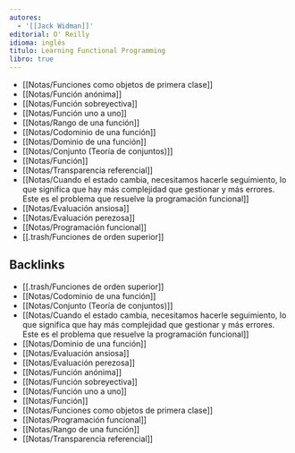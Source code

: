 ```yaml
---
autores:
  - '[[Jack Widman]]'
editorial: O' Reilly
idioma: inglés
titulo: Learning Functional Programming
libro: true
---
```

- [[Notas/Funciones como objetos de primera clase]]
- [[Notas/Función anónima]]
- [[Notas/Función sobreyectiva]]
- [[Notas/Función uno a uno]]
- [[Notas/Rango de una función]]
- [[Notas/Codominio de una función]]
- [[Notas/Dominio de una función]]
- [[Notas/Conjunto (Teoría de conjuntos)]]
- [[Notas/Función]]
- [[Notas/Transparencia referencial]]
- [[Notas/Cuando el estado cambia, necesitamos hacerle seguimiento, lo que significa que hay más complejidad que gestionar y más errores. Este es el problema que resuelve la programación funcional]]
- [[Notas/Evaluación ansiosa]]
- [[Notas/Evaluación perezosa]]
- [[Notas/Programación funcional]]
- [[.trash/Funciones de orden superior]]

<!-- backlinks:start -->

## Backlinks

- [[.trash/Funciones de orden superior]]
- [[Notas/Codominio de una función]]
- [[Notas/Conjunto (Teoría de conjuntos)]]
- [[Notas/Cuando el estado cambia, necesitamos hacerle seguimiento, lo que significa que hay más complejidad que gestionar y más errores. Este es el problema que resuelve la programación funcional]]
- [[Notas/Dominio de una función]]
- [[Notas/Evaluación ansiosa]]
- [[Notas/Evaluación perezosa]]
- [[Notas/Función anónima]]
- [[Notas/Función sobreyectiva]]
- [[Notas/Función uno a uno]]
- [[Notas/Función]]
- [[Notas/Funciones como objetos de primera clase]]
- [[Notas/Programación funcional]]
- [[Notas/Rango de una función]]
- [[Notas/Transparencia referencial]]

<!-- backlinks:end -->
